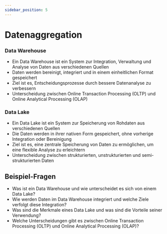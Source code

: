 ```yaml
---
sidebar_position: 5
---
```


# Datenaggregation

<!-- Daten heterogener Quellen zusammenführen
können

-   Data Warehouse
-   Data Lake -->

### Data Warehouse

-   Ein Data Warehouse ist ein System zur Integration, Verwaltung und Analyse von Daten aus verschiedenen Quellen
-   Daten werden bereinigt, integriert und in einem einheitlichen Format gespeichert
-   Ziel ist es, Entscheidungsprozesse durch bessere Datenanalyse zu verbessern
-   Unterscheidung zwischen Online Transaction Processing (OLTP) und Online Analytical Processing (OLAP)

### Data Lake

-   Ein Data Lake ist ein System zur Speicherung von Rohdaten aus verschiedenen Quellen
-   Die Daten werden in ihrer nativen Form gespeichert, ohne vorherige Integration oder Bereinigung
-   Ziel ist es, eine zentrale Speicherung von Daten zu ermöglichen, um eine flexible Analyse zu erleichtern
-   Unterscheidung zwischen strukturierten, unstrukturierten und semi-strukturierten Daten

## Beispiel-Fragen

-   Was ist ein Data Warehouse und wie unterscheidet es sich von einem Data Lake?
-   Wie werden Daten im Data Warehouse integriert und welche Ziele verfolgt diese Integration?
-   Was sind die Merkmale eines Data Lake und was sind die Vorteile seiner Verwendung?
-   Welche Unterscheidungen gibt es zwischen Online Transaction Processing (OLTP) und Online Analytical Processing (OLAP)?
